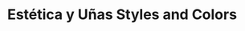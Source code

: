 ---
title: "Estética y Uñas Styles and Colors"
url: /guayaquil/estetica-y-unas-styles-and-colors/
shop: cosméticos
---